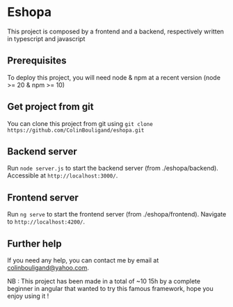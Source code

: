 # Eshopa

This project is composed by a frontend and a backend, respectively written in typescript and javascript

## Prerequisites

To deploy this project, you will need node & npm at a recent version (node >= 20 & npm >= 10)

## Get project from git

You can clone this project from git using `git clone https://github.com/ColinBouligand/eshopa.git`

## Backend server

Run `node server.js` to start the backend server (from ./eshopa/backend). Accessible at `http://localhost:3000/`. 

## Frontend server

Run `ng serve` to start the frontend server (from ./eshopa/frontend). Navigate to `http://localhost:4200/`. 

## Further help

If you need any help, you can contact me by email at colinbouligand@yahoo.com.

NB : This project has been made in a total of ~10 15h by a complete beginner in angular that wanted to try this famous framework, hope you enjoy using it !